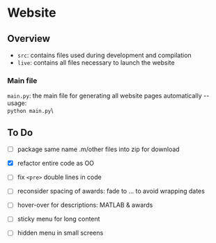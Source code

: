 # Website

## Overview

- `src`:  contains files used during development and compilation
- `live`: contains all files necessary to launch the website

### Main file
`main.py`: the main file for generating all website pages automatically -- usage:\
`python main.py`\

## To Do
- [ ] package same name .m/other files into zip for download
- [x] refactor entire code as OO
- [ ] fix `<pre>` double lines in code
- [ ] reconsider spacing of awards: fade to ... to avoid wrapping dates
- [ ] hover-over for descriptions: MATLAB & awards
- [ ] sticky menu for long content
- [ ] hidden menu in small screens

